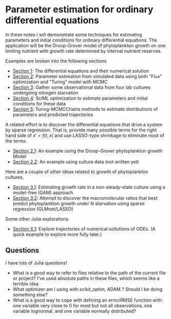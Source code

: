 # Parameter estimation for ordinary differential equations

In these notes I will demonstrate some techniques for estimating parameters and initial 
conditions for ordinary differential equations. The application will be the Droop-Grover 
model of phytoplankton growth on one limiting nutrient with growth rate determined by internal nutrient reserves.

Examples are broken into the following sections

* [Section 1](02-eqns.html): The differential equations and their numerical solution
* [Section 2](03-simulations.html): Parameter estimation from simulated data using both "Flux" optimization and "Turing" model with MCMC
* [Section 3](04-read-data.html): Gather some observational data from four lab cultures undergoing nitrogen starvation
* [Section 4](05-data-point-estimate.html): SciML optimization to estimate parameters and initial conditions for these data
* [Section 5](06-posterior-distribution.html): Turing-MCMCChains methods to estimate distributions of parameters and predicted trajectories

A related effort is to discover the differential equations that drive a system by sparse regression. That is, provide many possible terms for the right hand side of $x' = f(t,x)$ and 
use LASSO-type shrinkage to eliminate most of the terms.

* [Section 2.1](07-data-drive-de.html): An example using the Droop-Grover phytoplankton growth Model
* [Section 2.2](xxx): An example using culture data (not written yet)

Here are a couple of other ideas related to growth of phytoplankton cultures.

* [Section 3.1](20-growth-gam.html): Estimating growth rate in a non-steady-state culture using a model-free (GAM) approach
* [Section 3.2](21-growth-glmnet.html): Attempt to discover the macromolecular ratios that best predict phytoplankton growth under N starvation using sparse regression (GLMnet/LASSO)

Some other Julia explorations

* [Section X.1](08-probabilistic-solutions.html): Explore trajectories of numerical soltutions of ODEs. (A quick example to explore more fully later.)




## Questions

I have lots of Julia questions!

* What is a good way to refer to files relative to the path of the current file or project? I've used absolute paths in these files, which seems like a terrible idea
* What optimizer am I using with scikit_optim, ADAM ? Should I be doing something else?
* What is a good way to cope with defining an error/RMSE function with: one variable very close to 0 for most but not all observations, one variable lognormal, and one variable normally distributed?
